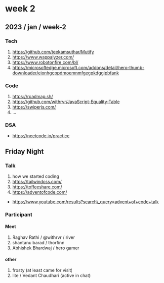 # week 2

## 2023 / jan / week-2

### Tech

1. https://github.com/teekamsuthar/Mutify
2. https://www.wappalyzer.com/
3. https://www.robotonfire.com/bl/
4. https://microsoftedge.microsoft.com/addons/detail/hero-thumb-downloader/eionhgcppdmoemnmfgegpkdggipbfank

### Code

1. https://roadmap.sh/
2. https://github.com/withrvr/JavaScript-Equality-Table
3. https://swiperjs.com/
4. ...

### DSA

* https://neetcode.io/practice

## Friday Night

### Talk

1. how we started coding
2. https://tailwindcss.com/
3. https://toffeeshare.com/
4. https://adventofcode.com/

* https://www.youtube.com/results?search\_query=advent+of+code+talk

### Participant

#### Meet

1. Raghav Rathi / @withrvr / river
2. shantanu barad / thorfinn
3. Abhishek Bhardwaj / hero gamer

#### other

1. frosty (at least came for visit)
2. lite / Vedant Chaudhari (active in chat)
